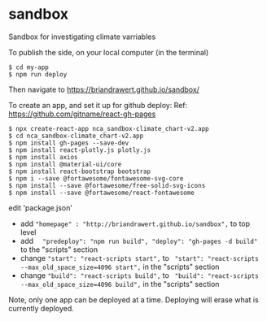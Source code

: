 # sandbox
Sandbox for investigating climate varriables


To publish the side, on your local computer (in the terminal)
```
$ cd my-app
$ npm run deploy
```
Then navigate to https://briandrawert.github.io/sandbox/





To create an app, and set it up for github deploy:
Ref: https://github.com/gitname/react-gh-pages
```
$ npx create-react-app nca_sandbox-climate_chart-v2.app
$ cd nca_sandbox-climate_chart-v2.app
$ npm install gh-pages --save-dev
$ npm install react-plotly.js plotly.js
$ npm install axios
$ npm install @material-ui/core
$ npm install react-bootstrap bootstrap
$ npm i --save @fortawesome/fontawesome-svg-core
$ npm install --save @fortawesome/free-solid-svg-icons
$ npm install --save @fortawesome/react-fontawesome

```
edit 'package.json'
- add ```"homepage" : "http://briandrawert.github.io/sandbox",``` to top level
- add ```  "predeploy": "npm run build",
  "deploy": "gh-pages -d build"``` to the "scripts" section
- change ``` "start": "react-scripts start", ``` to ``` "start": "react-scripts --max_old_space_size=4096 start",``` in the "scripts" section
- change ``` "build": "react-scripts build", ``` to ``` "build": "react-scripts --max_old_space_size=4096 build",``` in the "scripts" section


Note, only one app can be deployed at a time.  Deploying will erase what is currently deployed.
